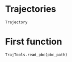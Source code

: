 # Trajectories

```@docs
Trajectory
```

# First function

```@docs
TrajTools.read_pbc(pbc_path)
```
